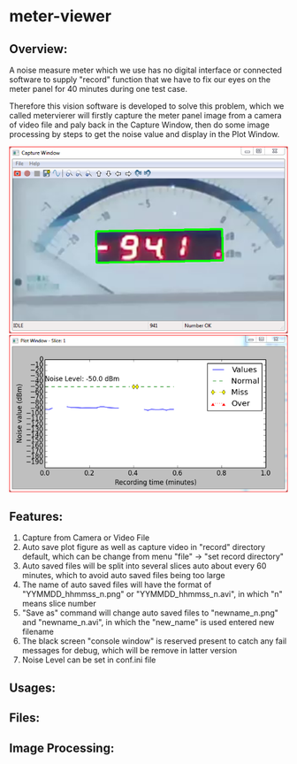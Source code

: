 # meter-viewer

## Overview:
A noise measure meter which we use has no digital interface or connected software to supply "record" function 
that we have to fix our eyes on the meter panel for 40 minutes during one test case.

Therefore this vision software is developed to solve this problem, which we called metervierer will 
firstly capture the meter panel image from a camera of video file and paly back in the Capture Window, 
then do some image processing by steps to get the noise value and display in the Plot Window.

![](https://raw.githubusercontent.com/haojijun/meter-viewer/master/screenshot/CaptureWindow.PNG)
![](https://raw.githubusercontent.com/haojijun/meter-viewer/master/screenshot/PlotWindow.PNG)

## Features:
1. Capture from Camera or Video File
2. Auto save plot figure as well as capture video in "record" directory default, which can be change from menu "file" -> "set record directory"
3. Auto saved files will be split into several slices auto about every 60 minutes, which to avoid auto saved files being too large
4. The name of auto saved files will have the format of "YYMMDD_hhmmss_n.png" or "YYMMDD_hhmmss_n.avi", in which "n" means slice number
5. "Save as" command will change auto saved files to "newname_n.png" and "newname_n.avi", in which the "new_name" is used entered new filename
6. The black screen "console window" is reserved present to catch any fail messages for debug, which will be remove in latter version
7. Noise Level can be set in conf.ini file


## Usages:


## Files:


## Image Processing:
